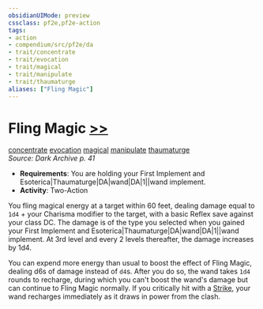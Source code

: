 ```yaml
---
obsidianUIMode: preview
cssclass: pf2e,pf2e-action
tags:
- action
- compendium/src/pf2e/da
- trait/concentrate
- trait/evocation
- trait/magical
- trait/manipulate
- trait/thaumaturge
aliases: ["Fling Magic"]
---
```

# Fling Magic [>>](rules/core-rulebook/chapter-9-playing-the-game.md#Actions "Two-Action")
[concentrate](rules/traits/concentrate.md)  [evocation](rules/traits/evocation.md)  [magical](rules/traits/magical.md)  [manipulate](rules/traits/manipulate.md)  [thaumaturge](rules/traits/thaumaturge-da.md)  
*Source: Dark Archive p. 41*  

- **Requirements**: You are holding your First Implement and Esoterica|Thaumaturge|DA|wand|DA|1||wand implement.
- **Activity**: Two-Action

You fling magical energy at a target within 60 feet, dealing damage equal to `1d4` + your Charisma modifier to the target, with a basic Reflex save against your class DC. The damage is of the type you selected when you gained your First Implement and Esoterica|Thaumaturge|DA|wand|DA|1||wand implement. At 3rd level and every 2 levels thereafter, the damage increases by 1d4.

You can expend more energy than usual to boost the effect of Fling Magic, dealing d6s of damage instead of `d4`s. After you do so, the wand takes `1d4` rounds to recharge, during which you can't boost the wand's damage but can continue to Fling Magic normally. If you critically hit with a [Strike](rules/actions/strike.md), your wand recharges immediately as it draws in power from the clash.